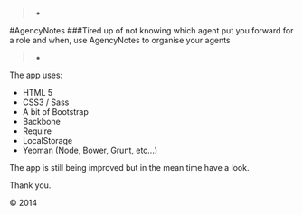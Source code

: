 > -
#AgencyNotes
###Tired up of not knowing which agent put you forward for a role and when, use AgencyNotes to organise your agents
>
> -

The app uses:

* HTML 5
* CSS3 / Sass 
* A bit of Bootstrap
* Backbone
* Require
* LocalStorage
* Yeoman (Node, Bower, Grunt, etc...)

The app is still being improved but in the mean time have a look.

Thank you.

&copy; 2014
